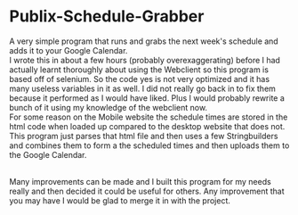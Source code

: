# Publix-Schedule-Grabber
A very simple program that runs and grabs the next week's schedule and adds it to your Google Calendar.
<br>
I wrote this in about a few hours (probably overexaggerating) before I had actually learnt thoroughly about using the Webclient so this program is based off of selenium. So the code yes is not very optimized and it has many useless variables in it as well. I did not really go back in to fix them because it performed as I would have liked. Plus I would probably rewrite a bunch of it using my knowledge of the webclient now.
<br>
For some reason on the Mobile website the schedule times are stored in the html code when loaded up compared to the desktop website that does not. This program just parses that html file and then uses a few Stringbuilders and combines them to form a the scheduled times and then uploads them to the Google Calendar.

<br>
Many improvements can be made and I built this program for my needs really and then decided it could be useful for others. Any improvement that you may have I would be glad to merge it in with the project.

